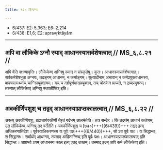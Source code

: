```yaml
---
title: १६५ टिप्पण्यः

---
```

- 6/437: E2: 5,363; E6: 2,214
- 6/438: E1,6; E2: apravṛktāyām

____________________________________________


## अपि वा लौकिके ऽग्नौ स्याद् आधानस्यासर्वशेषत्वात् // MS_६,८.२१ //

अपि वेति पक्षव्यावृत्तिः। लौकिकेष्व् अग्निषु स्यान् न संस्कृतेषु। कुतः। आधानस्यासर्वशेषत्वात्। सर्वकर्मशेषभूता अग्नयः, तदङ्गम् आधानम्, न कर्माङ्गम्। श्रुत्यादीनाम् अभावान् न कर्मप्रयुक्ताधानस्य, वाक्यसामर्थ्याच् चाग्निप्रयुक्तत्वम्। यच् च दर्शपूर्णमासप्रयुक्तम्, तच् चोदकेन प्राप्यते, न द्रव्यप्रयुक्तम्। तस्माल् लौकिकेष्व् अग्निषु स्थपतीष्टिर् इति।


____________________________________________


## अवकीर्णिपशुश् च तद्वद् आधानस्याप्राप्तकालत्वात् // MS_६,८.२२ //

अस्त्य् अवकीर्णिपशुः, ब्रह्मचार्यवकीर्णी नैरृतं गर्दभम् आलभेतेति। तत्र सन्देहः। किं तदर्थम् आधानं कर्तव्यम्, उत लौकिकेष्व् अग्निषु तद् वर्तेतेति। अवकीर्णिपशुश् च [७७०]+++({6/439})+++ तद्वद् इत्य् अधिकरणातिदेशः। पूर्वस्याधिकरणस्य यः पूर्वः पक्षः+++({6/440})+++, सो ऽत्र पूर्वः पक्षः। यः सिद्धान्तः, स सिद्धान्तः। सर्वार्थम् आधानम्, तस्माद् आहिताग्निष्व् इति पूर्वः पक्षः। आधानस्याप्राप्तकालत्वाद् इति सिद्धान्तः। अप्राप्तो ऽयम् आधानस्य काल इत्य् एतद् उक्तम्। तस्माद् इदम् अपि कर्म लौकिकेष्व् इति।